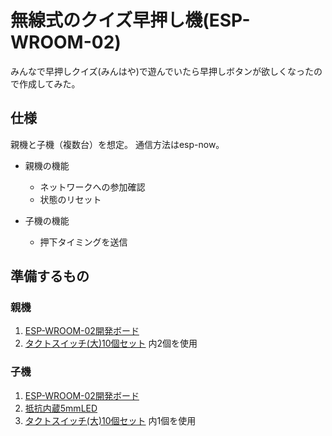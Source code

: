 # 無線式のクイズ早押し機(ESP-WROOM-02)
みんなで早押しクイズ(みんはや)で遊んでいたら早押しボタンが欲しくなったので作成してみた。


## 仕様
親機と子機（複数台）を想定。  通信方法はesp-now。
  
- 親機の機能
  - ネットワークへの参加確認
  - 状態のリセット

- 子機の機能
  - 押下タイミングを送信

## 準備するもの
### 親機
1. [ESP-WROOM-02開発ボード](https://akizukidenshi.com/catalog/g/g112236/) 
2. [タクトスイッチ(大)10個セット](https://akizukidenshi.com/catalog/g/g102561/) 内2個を使用

### 子機
1. [ESP-WROOM-02開発ボード](https://akizukidenshi.com/catalog/g/g112236/) 
2. [抵抗内蔵5mmLED](https://akizukidenshi.com/catalog/g/g106245/) 
3. [タクトスイッチ(大)10個セット](https://akizukidenshi.com/catalog/g/g102561/) 内1個を使用

